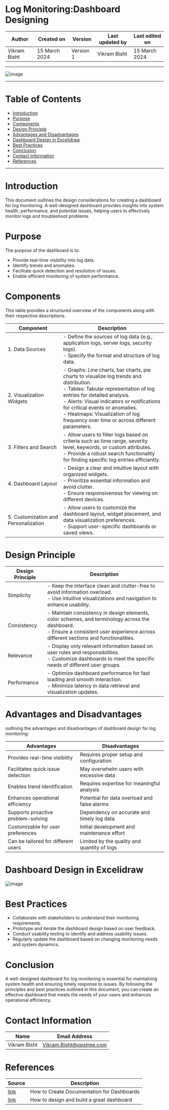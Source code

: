 # Log Monitoring:Dashboard Designing 

|   Author        |  Created on   |  Version   | Last updated by  | Last edited on |
| --------------- | --------------| -----------|----------------- | -------------- |
| Vikram Bisht    | 15 March 2024 |  Version 1 | Vikram Bisht     | 15 March 2024  |
***
![image](https://github.com/CodeOps-Hub/Documentation/assets/79625874/1311ddbc-cb47-4d78-8527-60b312cb1963)
***

# Table of Contents 

+ [Introduction](#Introduction)
+ [Purpose](#Purpose)
+ [Components](#Components)
+ [Design Principle](#Design-Principle)
+ [Advantages and Disadvantages](#Advantages-and-Disadvantages)
+ [Dashboard Design in Excelidraw](#Dashboard-Design-in-Excelidraw)
+ [Best Practices](#Best-Practices)
+ [Conclusion](#Conclusion)
+ [Contact Information](#contact-information)
+ [References](#References)
***


# Introduction

This document outlines the design considerations for creating a dashboard for log monitoring. A well-designed dashboard provides insights into system health, performance, and potential issues, helping users to effectively monitor logs and troubleshoot problems.

# Purpose

The purpose of the dashboard is to:

* Provide real-time visibility into log data.
* Identify trends and anomalies.
* Facilitate quick detection and resolution of issues.
* Enable efficient monitoring of system performance.

# Components

This table provides a structured overview of the components along with their respective descriptions.


| Component                   | Description                                                                                          |
|-----------------------------|------------------------------------------------------------------------------------------------------|
| 1. Data Sources            | - Define the sources of log data (e.g., application logs, server logs, security logs).<br>- Specify the format and structure of log data.     |
| 2. Visualization Widgets   | - Graphs: Line charts, bar charts, pie charts to visualize log trends and distribution.<br>- Tables: Tabular representation of log entries for detailed analysis.<br>- Alerts: Visual indicators or notifications for critical events or anomalies.<br>- Heatmaps: Visualization of log frequency over time or across different parameters. |
| 3. Filters and Search      | - Allow users to filter logs based on criteria such as time range, severity level, keywords, or custom attributes.<br>- Provide a robust search functionality for finding specific log entries efficiently.     |
| 4. Dashboard Layout        | - Design a clear and intuitive layout with organized widgets.<br>- Prioritize essential information and avoid clutter.<br>- Ensure responsiveness for viewing on different devices.     |
| 5. Customization and Personalization | - Allow users to customize the dashboard layout, widget placement, and data visualization preferences.<br>- Support user-specific dashboards or saved views.   |

# Design Principle

| Design Principle | Description |
|---|---|
| Simplicity | - Keep the interface clean and clutter-free to avoid information overload.<br>- Use intuitive visualizations and navigation to enhance usability. |
| Consistency | - Maintain consistency in design elements, color schemes, and terminology across the dashboard.<br>- Ensure a consistent user experience across different sections and functionalities. |
| Relevance | - Display only relevant information based on user roles and responsibilities.<br>- Customize dashboards to meet the specific needs of different user groups. |
| Performance | - Optimize dashboard performance for fast loading and smooth interaction.<br>- Minimize latency in data retrieval and visualization updates. |

# Advantages and Disadvantages

outlining the advantages and disadvantages of dashboard design for log monitoring:

| Advantages                            | Disadvantages                                  |
|--------------------------------------|------------------------------------------------|
| Provides real-time visibility        | Requires proper setup and configuration        |
| Facilitates quick issue detection    | May overwhelm users with excessive data        |
| Enables trend identification         | Requires expertise for meaningful analysis     |
| Enhances operational efficiency      | Potential for data overload and false alarms   |
| Supports proactive problem-solving  | Dependency on accurate and timely log data     |
| Customizable for user preferences    | Initial development and maintenance effort     |
| Can be tailored for different users  | Limited by the quality and quantity of logs    |

# Dashboard Design in Excelidraw

![image](https://github.com/CodeOps-Hub/Documentation/assets/79625874/51508947-abe7-4781-b029-a85ee9a1ae6e)

# Best Practices

* Collaborate with stakeholders to understand their monitoring requirements.
* Prototype and iterate the dashboard design based on user feedback.
* Conduct usability testing to identify and address usability issues.
* Regularly update the dashboard based on changing monitoring needs and system dynamics.
  
# Conclusion

A well-designed dashboard for log monitoring is essential for maintaining system health and ensuring timely response to issues. By following the principles and best practices outlined in this document, you can create an effective dashboard that meets the needs of your users and enhances operational efficiency.


# Contact Information

|  Name                     |        	Email Address           |
| ------------              | --------------------------------|
| Vikram Bisht              |  Vikram.Bisht@opstree.com       |  

# References

|  Source                                                                                 |        Description    |
| ------------                                                                            | ----------------------|
| [link](https://chartio.com/learn/dashboards/how-to-create-documentation-for-dashboards/)          |      How to Create Documentation for Dashboards        |
| [link](https://www.geckoboard.com/best-practice/dashboard-design/)          |      How to design and build a great dashboard        |

